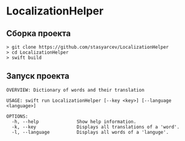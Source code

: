 # LocalizationHelper

## Сборка проекта

```
> git clone https://github.com/stasyarcev/LocalizationHelper
> cd LocalizationHelper
> swift build
```

## Запуск проекта
```
OVERVIEW: Dictionary of words and their translation

USAGE: swift run LocalizationHelper [--key <key>] [--language <language>]

OPTIONS:
  -h, --help              Show help information.
  -k, --key               Displays all translations of a 'word'.
  -l, --language          Displays all words of a 'languge'.
  
```
